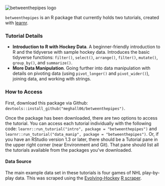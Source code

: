 ![betweenthepipes logo](https://github.com/meghall06/personal-website/blob/master/static/img/pipes_logo.png)

`betweenthepipes` is an R package that currently holds two tutorials, created with [learnr](https://rstudio.github.io/learnr/index.html).

### Tutorial Details

* **Introduction to R with Hockey Data**. A beginner-friendly introduction to R and the tidyverse with sample hockey data. Introduces the basic tidyverse functions: `filter()`, `select()`, `arrange()`, `filter()`, `mutate()`, `group_by()`, and `summarize()`.
* **More Data Manipulation**. Going further into data manipulation with details on pivoting data (using `pivot_longer()` and `pivot_wider()`), joining data, and working with strings.

### How to Access

First, download this package via Github: `devtools::install_github("meghall06/betweenthepipes")`.

Once the package has been downloaded, there are two options to access the tutorial. You can access each tutorial individually with the following code: `learnr::run_tutorial("intro", package = "betweenthepipes")` and `learnr::run_tutorial("data_manip", package = "betweenthepipes")`. Or, if you have an RStudio version 1.3 or later, there should be a Tutorial pane in the upper right corner (near Environment and Git). That pane should list all the tutorials available from the packages you've downloaded.

#### Data Source

The main example data set in these tutorials is four games of NHL play-by-play data. This was scraped using the [Evolving-Hockey](https://evolving-hockey.com/) [R scraper](https://github.com/evolvingwild/evolving-hockey/blob/master/EH_scrape_functions.R).
